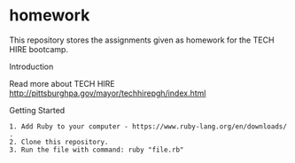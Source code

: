 # homework

This repository stores the assignments given as homework for the TECH HIRE bootcamp.

Introduction

   Read more about TECH HIRE http://pittsburghpa.gov/mayor/techhirepgh/index.html
   
Getting Started

    1. Add Ruby to your computer - https://www.ruby-lang.org/en/downloads/ .
    2. Clone this repository.
    3. Run the file with command: ruby "file.rb" 

